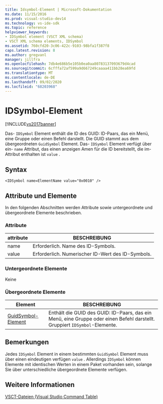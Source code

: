 ```yaml
---
title: Idsymbol-Element | Microsoft-Dokumentation
ms.date: 11/15/2016
ms.prod: visual-studio-dev14
ms.technology: vs-ide-sdk
ms.topic: reference
helpviewer_keywords:
- IDSymbol element (VSCT XML schema)
- VSCT XML schema elements, IDSymbol
ms.assetid: 760cfd20-3c06-422c-9103-98bfa1f387f8
caps.latest.revision: 8
ms.author: gregvanl
manager: jillfra
ms.openlocfilehash: 7db4e686b5e105b0ea0aa80783137093679d4cad
ms.sourcegitcommit: 6cfffa72af599a9d667249caaaa411bb28ea69fd
ms.translationtype: MT
ms.contentlocale: de-DE
ms.lasthandoff: 09/02/2020
ms.locfileid: "68203968"
---
```

# <a name="idsymbol-element"></a>IDSymbol-Element
[!INCLUDE[vs2017banner](../includes/vs2017banner.md)]

Das- `IDSymbol` Element enthält die ID des GUID: ID-Paars, das ein Menü, eine Gruppe oder einen Befehl darstellt. Die GUID stammt aus dem übergeordneten `GuidSymbol` Element. Das- `IDSymbol` Element verfügt über ein- `name` Attribut, das einen anzeigen Amen für die ID bereitstellt, die im-Attribut enthalten ist `value` .  
  
## <a name="syntax"></a>Syntax  
  
```  
<IDSymbol name=ElementName value="0x0010" />  
```  
  
## <a name="attributes-and-elements"></a>Attribute und Elemente  
 In den folgenden Abschnitten werden Attribute sowie untergeordnete und übergeordnete Elemente beschrieben.  
  
### <a name="attributes"></a>Attribute  
  
|attribute|BESCHREIBUNG|  
|---------------|-----------------|  
|name|Erforderlich. Name des ID-Symbols.|  
|value|Erforderlich. Numerischer ID-Wert des ID-Symbols.|  
  
### <a name="child-elements"></a>Untergeordnete Elemente  
 Keine  
  
### <a name="parent-elements"></a>Übergeordnete Elemente  
  
|Element|BESCHREIBUNG|  
|-------------|-----------------|  
|[GuidSymbol-Element](../extensibility/guidsymbol-element.md)|Enthält die GUID des GUID: ID-Paars, das ein Menü, eine Gruppe oder einen Befehl darstellt. Gruppiert `IDSymbol`-Elemente.|  
  
## <a name="remarks"></a>Bemerkungen  
 Jedes `IDSymbol` Element in einem bestimmten `GuidSymbol` Element muss über einen eindeutigen verfügen `value` . Allerdings `IDSymbol` können Elemente mit identischen Werten in einem Paket vorhanden sein, solange Sie über unterschiedliche übergeordnete Elemente verfügen.  
  
## <a name="see-also"></a>Weitere Informationen  
 [VSCT-Dateien (Visual Studio Command Table)](../extensibility/internals/visual-studio-command-table-dot-vsct-files.md)
